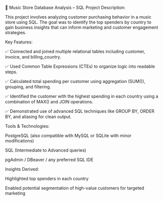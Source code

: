 🎵 Music Store Database Analysis – SQL Project
Description:

This project involves analyzing customer purchasing behavior in a music store using SQL. The goal was to identify the top spenders by country to gain business insights that can inform marketing and customer engagement strategies.

Key Features:

✅ Connected and joined multiple relational tables including customer, invoice, and billing_country.

✅ Used Common Table Expressions (CTEs) to organize logic into readable steps.

✅ Calculated total spending per customer using aggregation (SUM()), grouping, and filtering.

✅ Identified the customer with the highest spending in each country using a combination of MAX() and JOIN operations.

✅ Demonstrated use of advanced SQL techniques like GROUP BY, ORDER BY, and aliasing for clean output.

Tools & Technologies:

PostgreSQL (also compatible with MySQL or SQLite with minor modifications)

SQL (Intermediate to Advanced queries)

pgAdmin / DBeaver / any preferred SQL IDE

Insights Derived:

Highlighted top spenders in each country

Enabled potential segmentation of high-value customers for targeted marketing

